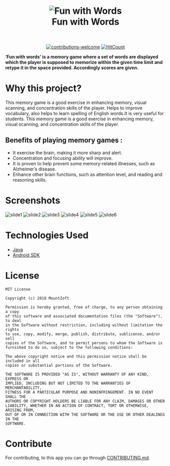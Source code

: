 <h1 align="center">
 <img src="https://user-images.githubusercontent.com/20029287/43059401-dccab976-8e69-11e8-957a-1ef59389dbc6.png" alt="Fun with Words">
  <br>
  Fun with Words
  <br>
  <br>
</h1>

<p align="center">
  <a href="https://github.com/MountZoft/FunwithWords-Premium/issues"><img src="https://img.shields.io/badge/contributions-welcome-brightgreen.svg?style=flat" alt="contributions-welcome"></a>
    <a href="http://hits.dwyl.io/MountZoft/FunwithWords-Premium"><img src="http://hits.dwyl.io/MountZoft/FunwithWords-Premium.svg" alt="HitCount"></a>
</p>

<b>‘Fun with words’ is a memory game where a set of words are displayed which the player is supposed to
memorize within the given time limit and retype it in the space provided. Accordingly scores are given.</b>

# Why this project?
This memory game is a good exercise in enhancing memory, visual scanning, and concentration skills of the player.
Helps to improve vocabulary, also helps to learn spelling of English words.It is very useful for students. This memory game is a good exercise in enhancing memory, visual scanning, and concentration skills of the player.

Benefits of playing memory games :
-
- It exercise the brain, making it more sharp and alert.
- Concentration and focusing ability will improve.	
- It is proven to help prevent some memory-related
illnesses, such as Alzheimer’s disease.
- Enhance other brain functions, such as attention level, 
and reading and reasoning skills.

# Screenshots
![slide1](https://user-images.githubusercontent.com/20029287/43060802-0b269424-8e70-11e8-81a8-090f0fb331bf.png)
![slide2](https://user-images.githubusercontent.com/20029287/43060871-64707888-8e70-11e8-94ab-539d93b0442d.png)
![slide3](https://user-images.githubusercontent.com/20029287/43060955-bf86b7e6-8e70-11e8-9e3a-117373b032be.png)
![slide4](https://user-images.githubusercontent.com/20029287/43060873-6a7fb040-8e70-11e8-8f84-5ebf857722c7.png)
![slide5](https://user-images.githubusercontent.com/20029287/43060876-6d942bd0-8e70-11e8-87ff-d8e49ade78d2.png)
![slide6](https://user-images.githubusercontent.com/20029287/43060882-73e71e48-8e70-11e8-96ae-d36d68499f8a.png)

# Technologies Used
- [Java](https://en.wikipedia.org/wiki/Java_(programming_language))
- [Android SDK](https://developer.android.com/)

# License
```
MIT License

Copyright (c) 2018 MountZoft

Permission is hereby granted, free of charge, to any person obtaining a copy
of this software and associated documentation files (the "Software"), to deal
in the Software without restriction, including without limitation the rights
to use, copy, modify, merge, publish, distribute, sublicense, and/or sell
copies of the Software, and to permit persons to whom the Software is
furnished to do so, subject to the following conditions:

The above copyright notice and this permission notice shall be included in all
copies or substantial portions of the Software.

THE SOFTWARE IS PROVIDED "AS IS", WITHOUT WARRANTY OF ANY KIND, EXPRESS OR
IMPLIED, INCLUDING BUT NOT LIMITED TO THE WARRANTIES OF MERCHANTABILITY,
FITNESS FOR A PARTICULAR PURPOSE AND NONINFRINGEMENT. IN NO EVENT SHALL THE
AUTHORS OR COPYRIGHT HOLDERS BE LIABLE FOR ANY CLAIM, DAMAGES OR OTHER
LIABILITY, WHETHER IN AN ACTION OF CONTRACT, TORT OR OTHERWISE, ARISING FROM,
OUT OF OR IN CONNECTION WITH THE SOFTWARE OR THE USE OR OTHER DEALINGS IN THE
SOFTWARE.
```

# Contribute
For contributing, to this app you can go through [CONTRIBUTING.md](https://github.com/MountZoft/FunwithWords-Premium/blob/master/CONTRIBUTING.md).
